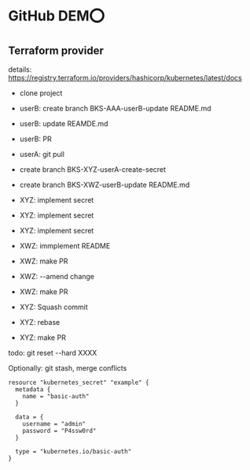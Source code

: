 # GitHub DEM⭕

## Terraform provider
details: https://registry.terraform.io/providers/hashicorp/kubernetes/latest/docs


- clone project
- userB: create branch BKS-AAA-userB-update README.md
- userB: update REAMDE.md
- userB: PR

- userA: git pull
- create branch BKS-XYZ-userA-create-secret
- create branch BKS-XWZ-userB-update README.md
 - XYZ: implement secret
 - XYZ: implement secret
 - XYZ: implement secret

 - XWZ: immplement README
 - XWZ: make PR
 - XWZ: --amend change
 - XWZ: make PR

 - XYZ: Squash commit 
 - XYZ: rebase 
 - XYZ: make PR 

todo:
 git reset --hard XXXX

Optionally: git stash, merge conflicts 

```shell
resource "kubernetes_secret" "example" {
  metadata {
    name = "basic-auth"
  }

  data = {
    username = "admin"
    password = "P4ssw0rd"
  }

  type = "kubernetes.io/basic-auth"
}
```


